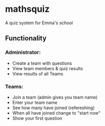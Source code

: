 # mathsquiz
A quiz system for Emma's school

## Functionality

### Administrator:
* Create a team with questions
* View team members & quiz results
* View results of all Teams

### Teams:
* Join a team (admin gives you team name)
 * Enter your team name
 * See how many have joined (refereshing)
 * When all have joined change to "start now"
 * Show your first question

